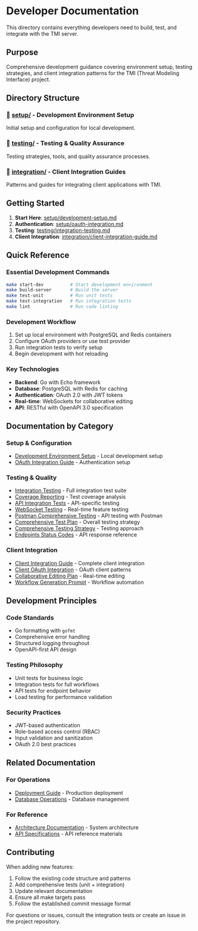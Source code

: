 # Developer Documentation

This directory contains everything developers need to build, test, and integrate with the TMI server.

## Purpose

Comprehensive development guidance covering environment setup, testing strategies, and client integration patterns for the TMI (Threat Modeling Interface) project.

## Directory Structure

### 🔧 [setup/](setup/) - Development Environment Setup
Initial setup and configuration for local development.

### 🧪 [testing/](testing/) - Testing & Quality Assurance  
Testing strategies, tools, and quality assurance processes.

### 🔗 [integration/](integration/) - Client Integration Guides
Patterns and guides for integrating client applications with TMI.

## Getting Started

1. **Start Here**: [setup/development-setup.md](setup/development-setup.md)
2. **Authentication**: [setup/oauth-integration.md](setup/oauth-integration.md)  
3. **Testing**: [testing/integration-testing.md](testing/integration-testing.md)
4. **Client Integration**: [integration/client-integration-guide.md](integration/client-integration-guide.md)

## Quick Reference

### Essential Development Commands
```bash
make start-dev          # Start development environment
make build-server       # Build the server
make test-unit          # Run unit tests
make test-integration   # Run integration tests
make lint               # Run code linting
```

### Development Workflow
1. Set up local environment with PostgreSQL and Redis containers
2. Configure OAuth providers or use test provider  
3. Run integration tests to verify setup
4. Begin development with hot reloading

### Key Technologies
- **Backend**: Go with Echo framework
- **Database**: PostgreSQL with Redis for caching
- **Authentication**: OAuth 2.0 with JWT tokens
- **Real-time**: WebSockets for collaborative editing
- **API**: RESTful with OpenAPI 3.0 specification

## Documentation by Category

### Setup & Configuration
- [Development Environment Setup](setup/development-setup.md) - Local development setup
- [OAuth Integration Guide](setup/oauth-integration.md) - Authentication setup

### Testing & Quality
- [Integration Testing](testing/integration-testing.md) - Full integration test suite
- [Coverage Reporting](testing/coverage-reporting.md) - Test coverage analysis
- [API Integration Tests](testing/api-integration-tests.md) - API-specific testing
- [WebSocket Testing](testing/websocket-testing.md) - Real-time feature testing
- [Postman Comprehensive Testing](testing/postman-comprehensive-testing.md) - API testing with Postman
- [Comprehensive Test Plan](testing/comprehensive-test-plan.md) - Overall testing strategy
- [Comprehensive Testing Strategy](testing/comprehensive-testing-strategy.md) - Testing approach
- [Endpoints Status Codes](testing/endpoints-status-codes.md) - API response reference

### Client Integration
- [Client Integration Guide](integration/client-integration-guide.md) - Complete client integration
- [Client OAuth Integration](integration/client-oauth-integration.md) - OAuth client patterns
- [Collaborative Editing Plan](integration/collaborative-editing-plan.md) - Real-time editing
- [Workflow Generation Prompt](integration/workflow-generation-prompt.md) - Workflow automation

## Development Principles

### Code Standards
- Go formatting with `gofmt`
- Comprehensive error handling
- Structured logging throughout
- OpenAPI-first API design

### Testing Philosophy  
- Unit tests for business logic
- Integration tests for full workflows
- API tests for endpoint behavior
- Load testing for performance validation

### Security Practices
- JWT-based authentication
- Role-based access control (RBAC)
- Input validation and sanitization
- OAuth 2.0 best practices

## Related Documentation

### For Operations
- [Deployment Guide](../operator/deployment/deployment-guide.md) - Production deployment
- [Database Operations](../operator/database/postgresql-operations.md) - Database management

### For Reference
- [Architecture Documentation](../reference/architecture/) - System architecture
- [API Specifications](../reference/apis/) - API reference materials

## Contributing

When adding new features:

1. Follow the existing code structure and patterns
2. Add comprehensive tests (unit + integration)
3. Update relevant documentation
4. Ensure all make targets pass
5. Follow the established commit message format

For questions or issues, consult the integration tests or create an issue in the project repository.